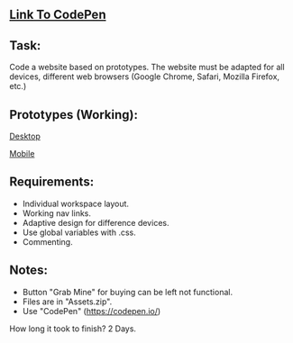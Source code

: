 ## [Link To CodePen](https://codepen.io/eyyminda/pen/ZERGXBq)


## Task:

Code a website based on prototypes. The website must be adapted for all devices, different web browsers (Google Chrome, Safari, Mozilla Firefox, etc.)

## Prototypes (Working):

[Desktop](https://xd.adobe.com/view/71aa4c0a-e981-467c-8520-344513801d0f-24f9/)

[Mobile](https://xd.adobe.com/view/1fc48004-d069-4cfc-a9e8-c3c8baa5e099-4a97/)

## Requirements:

- Individual workspace layout.
- Working nav links.
- Adaptive design for difference devices.
- Use global variables with .css.
- Commenting.

## Notes:

- Button "Grab Mine" for buying can be left not functional.
- Files are in "Assets.zip".
- Use "CodePen" (https://codepen.io/)

How long it took to finish? 2 Days.
